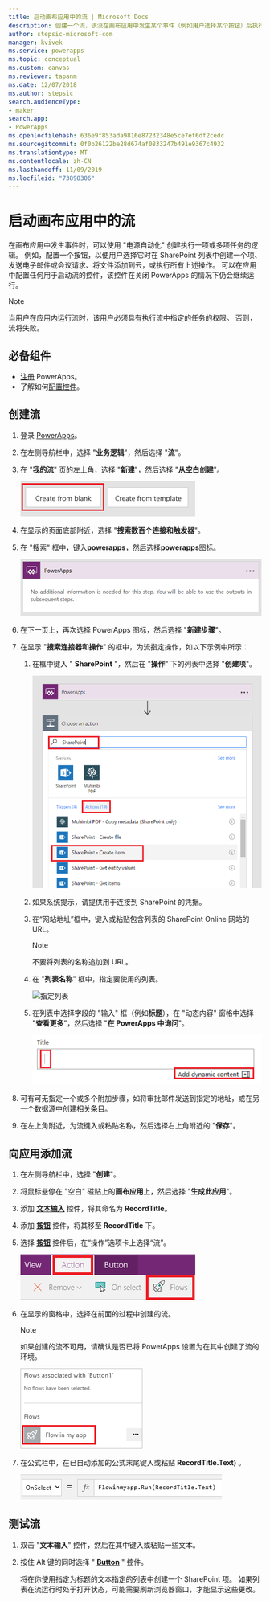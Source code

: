 ```yaml
---
title: 启动画布应用中的流 | Microsoft Docs
description: 创建一个流，该流在画布应用中发生某个事件（例如用户选择某个按钮）后执行一个或多个任务。
author: stepsic-microsoft-com
manager: kvivek
ms.service: powerapps
ms.topic: conceptual
ms.custom: canvas
ms.reviewer: tapanm
ms.date: 12/07/2018
ms.author: stepsic
search.audienceType:
- maker
search.app:
- PowerApps
ms.openlocfilehash: 636e9f853ada9816e87232348e5ce7ef6df2cedc
ms.sourcegitcommit: 0f0b26122be28d674af0833247b491e9367c4932
ms.translationtype: MT
ms.contentlocale: zh-CN
ms.lasthandoff: 11/09/2019
ms.locfileid: "73898306"
---
```

# <a name="start-a-flow-in-a-canvas-app"></a>启动画布应用中的流

在画布应用中发生事件时，可以使用 "电源自动化" 创建执行一项或多项任务的逻辑。 例如，配置一个按钮，以便用户选择它时在 SharePoint 列表中创建一个项、发送电子邮件或会议请求、将文件添加到云，或执行所有上述操作。 可以在应用中配置任何用于启动流的控件，该控件在关闭 PowerApps 的情况下仍会继续运行。

> [!NOTE]
> 当用户在应用内运行流时，该用户必须具有执行流中指定的任务的权限。 否则，流将失败。

## <a name="prerequisites"></a>必备组件

- [注册](../signup-for-powerapps.md) PowerApps。
- 了解如何[配置控件](add-configure-controls.md)。

## <a name="create-a-flow"></a>创建流

1. 登录 [PowerApps](https://make.powerapps.com?utm_source=padocs&utm_medium=linkinadoc&utm_campaign=referralsfromdoc)。

1. 在左侧导航栏中，选择 "**业务逻辑**"，然后选择 "**流**"。

1. 在 "**我的流**" 页的左上角，选择 "**新建**"，然后选择 "**从空白创建**"。

    ![用于在不使用模板的情况下创建流的选项](./media/using-logic-flows/create-from-blank.png)

1. 在显示的页面底部附近，选择 "**搜索数百个连接和触发器**"。

1. 在 "搜索" 框中，键入**powerapps**，然后选择**powerapps**图标。

    ![创建 PowerApps 触发器](./media/using-logic-flows/set-trigger.png)
    
1. 在下一页上，再次选择 PowerApps 图标，然后选择 "**新建步骤**"。

1. 在显示 "**搜索连接器和操作**" 的框中，为流指定操作，如以下示例中所示：

   1. 在框中键入 " **SharePoint** "，然后在 "**操作**" 下的列表中选择 "**创建项**"。

       ![用于创建 SharePoint 项的选项](./media/using-logic-flows/create-sharepoint-item.png)

   1. 如果系统提示，请提供用于连接到 SharePoint 的凭据。

   1. 在“网站地址”框中，键入或粘贴包含列表的 SharePoint Online 网站的 URL。

       > [!NOTE]
       > 不要将列表的名称追加到 URL。

   1. 在 "**列表名称**" 框中，指定要使用的列表。
   
       ![指定列表](./media/using-logic-flows/list-fields.png)

   1. 在列表中选择字段的 "输入" 框（例如**标题**），在 "动态内容" 窗格中选择 "**查看更多**"，然后选择 "**在 PowerApps 中询问**"。 

       ![将“在 PowerApps 中询问”参数添加到“标题”字段](./media/using-logic-flows/ask-in-powerapps.png)

1. 可有可无指定一个或多个附加步骤，如将审批邮件发送到指定的地址，或在另一个数据源中创建相关条目。

1. 在左上角附近，为流键入或粘贴名称，然后选择右上角附近的 "**保存**"。

## <a name="add-a-flow-to-an-app"></a>向应用添加流
1. 在左侧导航栏中，选择 "**创建**"。

1. 将鼠标悬停在 "空白" 磁贴上的**画布应用**上，然后选择 "**生成此应用**"。

1. 添加 **[文本输入](controls/control-text-input.md)** 控件，将其命名为 **RecordTitle**。

1. 添加 **[按钮](controls/control-button.md)** 控件，将其移至 **RecordTitle** 下。

1. 选择 **[按钮](controls/control-button.md)** 控件后，在“操作”选项卡上选择“流”。

    ![“操作”选项卡上的“流”选项](./media/using-logic-flows/action-tab.png)

1. 在显示的窗格中，选择在前面的过程中创建的流。

    > [!NOTE]
   > 如果创建的流不可用，请确认是否已将 PowerApps 设置为在其中创建了流的环境。

    ![从自定义窗格添加流](./media/using-logic-flows/add-flow-from-pane.png)

1. 在公式栏中，在已自动添加的公式末尾键入或粘贴 **RecordTitle.Text)** 。

    ![包含流的 OnSelect 属性](./media/using-logic-flows/onselect-with-flow.png)

## <a name="test-the-flow"></a>测试流
1. 双击 "**文本输入**" 控件，然后在其中键入或粘贴一些文本。

1. 按住 Alt 键的同时选择 " **[Button](controls/control-button.md)** " 控件。

    将在你使用指定为标题的文本指定的列表中创建一个 SharePoint 项。 如果列表在流运行时处于打开状态，可能需要刷新浏览器窗口，才能显示这些更改。
